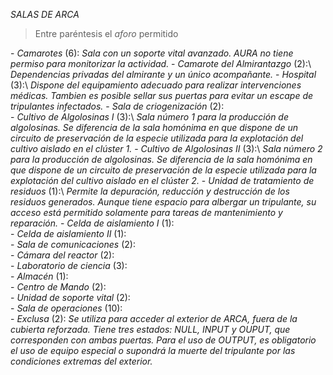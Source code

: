 *SALAS DE ARCA*
> Entre paréntesis el *aforo* permitido

\- *Camarotes* \(6\): _Sala con un soporte vital avanzado\. AURA no tiene permiso para monitorizar la actividad\._
\- *Camarote del Almirantazgo* \(2\):\ _Dependencias privadas del *almirante* y un único acompañante\._
\- *Hospital* \(3\):\ _Dispone del equipamiento adecuado para realizar intervenciones médicas\. Tambien es posible sellar sus puertas para evitar un escape de tripulantes infectados\._
\- *Sala de criogenización* \(2\):\
\- *Cultivo de Algolosinas I* \(3\):\ _Sala número 1 para la producción de algolosinas\. Se diferencia de la sala homónima en que dispone de un circuito de preservación de la especie utilizada para la explotación del cultivo aislado en el clúster 1\._
\- *Cultivo de Algolosinas II* \(3\):\ _Sala número 2 para la producción de algolosinas\. Se diferencia de la sala homónima en que dispone de un circuito de preservación de la especie utilizada para la explotación del cultivo aislado en el clúster 2\._
\- *Unidad de tratamiento de residuos* \(1\):\ _Permite la depuración, reducción y destrucción de los residuos generados\. Aunque tiene espacio para albergar un tripulante, su acceso está permitido solamente para tareas de mantenimiento y reparación\._
\- *Celda de aislamiento I* \(1\):\
\- *Celda de aislamiento II* \(1\):\
\- *Sala de comunicaciones* \(2\):\
\- *Cámara del reactor* \(2\):\
\- *Laboratorio de ciencia* \(3\):\
\- *Almacén* \(1\):\
\- *Centro de Mando* \(2\):\
\- *Unidad de soporte vital* \(2\): \
\- *Sala de operaciones* \(10\):\
\- *Exclusa* \(2\): _Se utiliza para acceder al exterior de ARCA, fuera de la cubierta reforzada\. Tiene tres estados: NULL, INPUT y OUPUT, que corresponden con ambas puertas\. Para el uso de OUTPUT, es obligatorio el uso de equipo especial o supondrá la muerte del tripulante por las condiciones extremas del exterior\._
